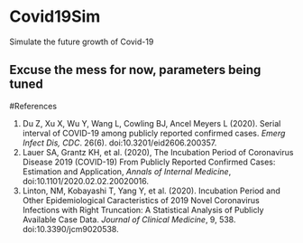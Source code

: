 # Covid19Sim
Simulate the future growth of Covid-19
## Excuse the mess for now, parameters being tuned


#References
1. Du Z, Xu X, Wu Y, Wang L, Cowling BJ, Ancel Meyers L (2020). Serial interval of COVID-19 among publicly reported confirmed cases. *Emerg Infect Dis, CDC*. 26(6). doi:10.3201/eid2606.200357. 
2. Lauer SA, Grantz KH, et al. (2020), The Incubation Period of Coronavirus Disease 2019 (COVID-19) From Publicly Reported Confirmed Cases: Estimation and Application, *Annals of Internal Medicine*, doi:10.1101/2020.02.02.20020016.
3. Linton, NM, Kobayashi T, Yang Y, et al. (2020). Incubation Period and Other Epidemiological Caracteristics of 2019 Novel Coronavirus Infections with Right Truncation: A Statistical Analysis of Publicly Available Case Data. *Journal of Clinical Medicine*, 9, 538. doi:10.3390/jcm9020538.
